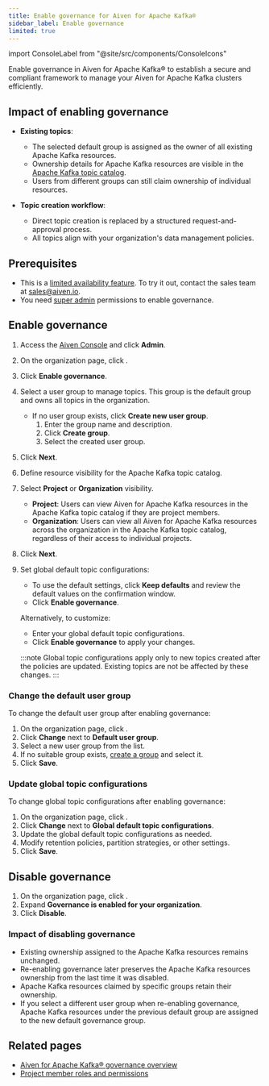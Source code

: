 ```yaml
---
title: Enable governance for Aiven for Apache Kafka®
sidebar_label: Enable governance
limited: true
---
```

import ConsoleLabel from "@site/src/components/ConsoleIcons"

Enable governance in Aiven for Apache Kafka® to establish a secure and compliant framework to manage your Aiven for Apache Kafka clusters efficiently.

## Impact of enabling governance

- **Existing topics**:
  - The selected default group is assigned as the owner of all existing Apache Kafka
    resources.
  - Ownership details for Apache Kafka resources are visible in the
    [Apache Kafka topic catalog](/docs/products/kafka/concepts/topic-catalog-overview).
  - Users from different groups can still claim ownership of individual resources.

- **Topic creation workflow**:
  - Direct topic creation is replaced by a structured request-and-approval process.
  - All topics align with your organization's data management policies.

## Prerequisites

- This is a [limited availability feature](/docs/platform/concepts/beta_services). To try
  it out, contact the sales team at [sales@aiven.io](mailto:sales@aiven.io).
- You need [super admin](/docs/platform/howto/make-super-admin) permissions to
  enable governance.

## Enable governance

1. Access the [Aiven Console](https://console.aiven.io/) and click **Admin**.
1. On the organization page, click <ConsoleLabel name="governance"/>.
1. Click **Enable governance**.
1. Select a user group to manage topics. This group is the default group and
   owns all topics in the organization.
   - If no user group exists, click **Create new user group**.
     1. Enter the group name and description.
     1. Click **Create group**.
     1. Select the created user group.
1. Click **Next**.
1. Define resource visibility for the Apache Kafka topic catalog.
1. Select **Project** or **Organization** visibility.

   - **Project**: Users can view Aiven for Apache Kafka resources in the Apache Kafka
     topic catalog if they are project members.
   - **Organization**: Users can view all Aiven for Apache Kafka resources across the
     organization in the Apache Kafka topic catalog, regardless of their access to
     individual projects.

1. Click **Next**.
1. Set global default topic configurations:
   - To use the default settings, click **Keep defaults** and review the default
     values on the confirmation window.
   - Click **Enable governance**.

   Alternatively, to customize:

   - Enter your global default topic configurations.
   - Click **Enable governance** to apply your changes.

    :::note
    Global topic configurations apply only to new topics created after the policies are
    updated. Existing topics are not be affected by these changes.
    :::

### Change the default user group

To change the default user group after enabling governance:

1. On the organization page, click <ConsoleLabel name="governance"/>.
1. Click **Change** next to **Default user group**.
1. Select a new user group from the list.
1. If no suitable group exists, [create a group](/docs/platform/howto/manage-groups#create-a-group)
   and select it.
1. Click **Save**.

### Update global topic configurations

To change global topic configurations after enabling governance:

1. On the organization page, click <ConsoleLabel name="governance"/>.
1. Click **Change** next to **Global default topic configurations**.
1. Update the global default topic configurations as needed.
1. Modify retention policies, partition strategies, or other settings.
1. Click **Save**.

## Disable governance

1. On the organization page, click <ConsoleLabel name="governance"/>.
1. Expand **Governance is enabled for your organization**.
1. Click **Disable**.

### Impact of disabling governance

- Existing ownership assigned to the Apache Kafka resources remains unchanged.
- Re-enabling governance later preserves the Apache Kafka resources ownership from
  the last time it was disabled.
- Apache Kafka resources claimed by specific groups retain their ownership.
- If you select a different user group when re-enabling governance,
  Apache Kafka resources under the previous default group are assigned to the
  new default governance group.

## Related pages

- [Aiven for Apache Kafka® governance overview](/docs/products/kafka/concepts/governance-overview)
- [Project member roles and permissions](/docs/platform/reference/project-member-privileges)
